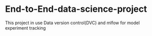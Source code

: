 # End-to-End-data-science-project
This project in use Data version control(DVC) and mlfow for model experiment tracking 

